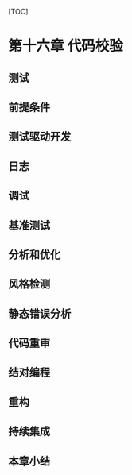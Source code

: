 [TOC]

<!-- Validating Your Code -->
# 第十六章 代码校验


<!-- Testing -->
## 测试


<!-- Preconditions -->
## 前提条件


<!-- Test-Driven Development -->
## 测试驱动开发


<!-- Logging -->
## 日志


<!-- Debugging -->
## 调试


<!-- Benchmarking -->
## 基准测试


<!-- Profiling and Optimizing -->
## 分析和优化


<!-- Style Checking -->
## 风格检测


<!-- Static Error Analysis -->
## 静态错误分析


<!-- Code Reviews -->
## 代码重审


<!-- Pair Programming -->
## 结对编程


<!-- Refactoring -->
## 重构


<!-- Continuous Integration -->
## 持续集成


<!-- Summary -->
## 本章小结

<!-- 分页 -->

<div style="page-break-after: always;"></div>